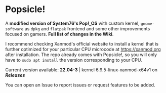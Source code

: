 # Popsicle!
A **modified version of System76's Pop!_OS** with custom kernel, `gnome-software` as `dpkg` and `flatpak` frontend and some other improvements focused on gamers. **Full list of changes in the Wiki**.

I recommend checking Xanmod's official website to install a kernel that is further optimized for your particular CPU microcode at https://xanmod.org after installation. The repo already comes with Popsicle!, so you will only have to `sudo apt install` the version corresponding to your CPU.

Current version available: **22.04-3** | kernel 6.9.5-linux-xanmod-x64v1 on ***Releases***

You can open an Issue to report issues or request features to be added. 
